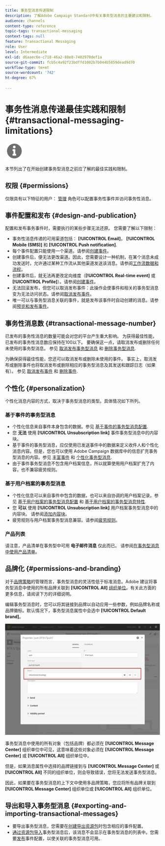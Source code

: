 ```yaml
---
title: 事务型消息传递限制
description: 了解Adobe Campaign Standard中有关事务型消息的主要建议和限制。
audience: channels
content-type: reference
topic-tags: transactional-messaging
context-tags: null
feature: Transactional Messaging
role: User
level: Intermediate
exl-id: d6aaec6e-c718-46a2-88e8-7402970def1a
source-git-commit: fcb5c4a92f23bdffd1082b7b044b5859dead9d70
workflow-type: tm+mt
source-wordcount: '742'
ht-degree: 67%

---
```


# 事务性消息传递最佳实践和限制 {#transactional-messaging-limitations}

<img src="assets/do-not-localize/icon_concepts.svg" width="60px">

本节列出了在开始创建事务型消息之前应了解的最佳实践和限制。

<!--For more on transactional messages, including on how to configure and create them, see [Getting started with transactional messaging](../../channels/using/getting-started-with-transactional-msg.md).-->

## 权限 {#permissions}

仅限具有以下特征的用户： [管理](../../administration/using/users-management.md#functional-administrators) 角色可以配置事务性事件并访问事务性消息。

## 事件配置和发布 {#design-and-publication}

配置和发布事务事件时，需要执行的某些步骤无法还原。 您需要了解以下限制：

* 事务性消息传递的可用渠道包括： **[!UICONTROL Email]**， **[!UICONTROL Mobile (SMS)]** 和 **[!UICONTROL Push notification]**.
* 每个事件配置只能使用一个渠道。请参阅[创建事件](../../channels/using/configuring-transactional-event.md#creating-an-event)。
* 创建事件后，便无法更改渠道。因此，您需要设计一种机制，在某个消息未成功发送时，允许通过某种工作流从其他渠道发送该消息。请参阅[工作流数据和流程](../../automating/using/get-started-workflows.md)。
* 创建事件后，就无法再更改定向维度（**[!UICONTROL Real-time event]** 或 **[!UICONTROL Profile]**）。请参阅[创建事件](../../channels/using/configuring-transactional-event.md#creating-an-event)。
* 无法回滚发布，但您可以取消发布事件：此操作会使事件和相关的事务型消息变为无法访问状态。请参阅[取消发布事件](../../channels/using/publishing-transactional-event.md#unpublishing-an-event)。
* 唯一可以与事务型消息关联的事件，就是发布该事件时自动创建的消息。请参阅[预览和发布事件](../../channels/using/publishing-transactional-event.md#previewing-and-publishing-the-event)。

## 事务性消息数 {#transactional-message-number}

已发布的事务性消息的数量可能会对您的平台产生重大影响。 为获得最佳性能，已发布的事务性消息数应保持在100以下。 要确保这一点，请取消发布或删除任何未使用的事务型消息。 参见 [取消发布事务型消息](../../channels/using/publishing-transactional-message.md#unpublishing-a-transactional-message) 和 [删除事务型消息](../../channels/using/publishing-transactional-message.md#deleting-a-transactional-message).

为确保获得最佳性能，您还可以取消发布或删除未使用的事件。 事实上，取消发布或删除事件也将取消发布或删除相应的事务型消息及其发送和跟踪日志（如果有）。 参见 [取消发布事件](../../channels/using/publishing-transactional-event.md#unpublishing-an-event) 和 [删除事件](../../channels/using/publishing-transactional-event.md#deleting-an-event).

## 个性化 {#personalization}

个性化消息内容的方式，取决于事务型消息的类型。具体情况如下所列。

### 基于事件的事务型消息

* 个性化信息来自事件本身包含的数据。参见 [基于事件的事务型消息配置](../../channels/using/configuring-transactional-event.md#event-based-transactional-messages).
* 您 **无法** 使用 **[!UICONTROL Unsubscription link]** 事件事务型消息中的内容块。
* 基于事件的事务型消息，应仅使用已发送事件中的数据来定义收件人和个性化消息内容。但是，您也可以使用 Adobe Campaign 数据库中的信息扩充事务型消息的内容。参见 [丰富事件](../../channels/using/configuring-transactional-event.md#enriching-the-transactional-message-content) 和 [个性化事务型消息](../../channels/using/editing-transactional-message.md#personalizing-a-transactional-message).
* 由于事件事务型消息不包含用户档案信息，所以就算使用用户档案扩充了内容，也不兼容疲劳规则。

### 基于用户档案的事务型消息

* 个性化信息可以来自事件中包含的数据，也可以来自协调的用户档案记录。参见 [基于用户档案的事务型消息配置](../../channels/using/configuring-transactional-event.md#profile-based-transactional-messages) 和 [基于用户档案的事务型消息特性](../../channels/using/editing-transactional-message.md#profile-transactional-message-specificities).
* 您 **可以** 使用 **[!UICONTROL Unsubscription link]** 用户档案事务型消息中的内容块。 请参阅[添加内容块](../../designing/using/personalization.md#adding-a-content-block)。
* 疲劳规则与用户档案事务型消息兼容。请参阅[疲劳规则](../../sending/using/fatigue-rules.md)。

### 产品列表

请注意，产品清单在事务型中可用 **电子邮件消息** 仅此而已。 请参阅[在事务型消息中使用产品清单](../../designing/using/using-product-listings.md)。

## 品牌化 {#permissions-and-branding}

对于[品牌策略](../../administration/using/branding.md)的管理而言，事务型消息的灵活性低于标准消息。Adobe 建议将事务型消息中使用的所有品牌关联到 **[!UICONTROL All]** [组织单位](../../administration/using/organizational-units.md)。有关此方面的更多信息，请阅读下方的详细说明。

编辑事务型消息时，您可以将其链接到品牌以自动应用一些参数，例如品牌名称或品牌徽标。默认情况下，事务型消息属性中会选中 **[!UICONTROL Default brand]**。

![](assets/message-center_branding.png)

事务型消息中使用的所有对象（包括品牌）都必须在 **[!UICONTROL Message Center]** 组织单位中可见，这意味着这些对象必须在 **[!UICONTROL Message Center]** 或 **[!UICONTROL All]** 组织单位中。

但是，如果消息属性中选择的品牌链接到与 **[!UICONTROL Message Center]** 或 **[!UICONTROL All]** 不同的组织单位，则会导致错误，您将无法发送事务型消息。

因此，如果要在事务型消息的上下文中使用多品牌策略，您应将所有品牌关联到 **[!UICONTROL Message Center]** 组织单位或 **[!UICONTROL All]** 组织单位。

## 导出和导入事务型消息 {#exporting-and-importing-transactional-messages}

* 要导出事务型消息，您需要在[创建导出资源包](../../automating/using/managing-packages.md#creating-a-package)时包含相应的事件配置。
* [通过资源包导入](../../automating/using/managing-packages.md#importing-a-package)事务型消息后，该消息不会显示在事务型消息的列表中。您需要[发布](../../channels/using/publishing-transactional-event.md)事件配置，以使关联的事务型消息可用。
